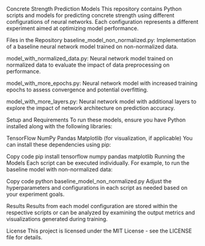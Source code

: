 Concrete Strength Prediction Models
This repository contains Python scripts and models for predicting concrete strength using different configurations of neural networks. Each configuration represents a different experiment aimed at optimizing model performance.

Files in the Repository
baseline_model_non_normalized.py: Implementation of a baseline neural network model trained on non-normalized data.

model_with_normalized_data.py: Neural network model trained on normalized data to evaluate the impact of data preprocessing on performance.

model_with_more_epochs.py: Neural network model with increased training epochs to assess convergence and potential overfitting.

model_with_more_layers.py: Neural network model with additional layers to explore the impact of network architecture on prediction accuracy.

Setup and Requirements
To run these models, ensure you have Python installed along with the following libraries:

TensorFlow
NumPy
Pandas
Matplotlib (for visualization, if applicable)
You can install these dependencies using pip:

Copy code
pip install tensorflow numpy pandas matplotlib
Running the Models
Each script can be executed individually. For example, to run the baseline model with non-normalized data:

Copy code
python baseline_model_non_normalized.py
Adjust the hyperparameters and configurations in each script as needed based on your experiment goals.

Results
Results from each model configuration are stored within the respective scripts or can be analyzed by examining the output metrics and visualizations generated during training.

License
This project is licensed under the MIT License - see the LICENSE file for details.
